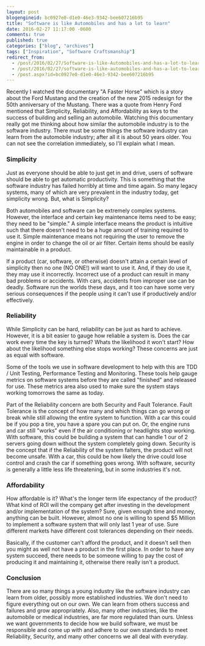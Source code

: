```yaml
---
layout: post
blogengineid: bc0927e0-d1e0-46e3-9342-bee607216b95
title: "Software is like Automobiles and has a lot to learn"
date: 2016-02-27 11:17:00 -0600
comments: true
published: true
categories: ["blog", "archives"]
tags: ["Inspiration", "Software Craftsmanship"]
redirect_from: 
  - /post/2016/02/27/Software-is-like-Automobiles-and-has-a-lot-to-learn
  - /post/2016/02/27/software-is-like-automobiles-and-has-a-lot-to-learn
  - /post.aspx?id=bc0927e0-d1e0-46e3-9342-bee607216b95
---
```

<!-- more -->

Recently I watched the documentary "A Faster Horse" which is a story about the Ford Mustang and the creation of the new 2015 redesign for the 50th anniversary of the Mustang. There was a quote from Henry Ford mentioned that Simplicity, Reliability, and Affordability as keys to the success of building and selling an automobile. Watching this documentary really got me thinking about how similar the automobile industry is to the software industry. There must be some things the software industry can learn from the automobile industry; after all it is about 50 years older. You can not see the correlation immediately, so I'll explain what I mean.
<h3>Simplicity</h3>

Just as everyone should be able to just get in and drive, users of software should be able to get automatic productivity. This is something that the software industry has failed horribly at time and time again. So many legacy systems, many of which are very prevalent in the industry today, get simplicity wrong. But, what is Simplicity?

Both automobiles and software can be extremely complex systems. However, the interface and certain key maintenance items need to be easy; they need to be "simple." A simple interface means the product is intuitive such that there doesn't need to be a huge amount of training required to use it. Simple maintenance means not requiring the user to remove the engine in order to change the oil or air filter. Certain items should be easily maintainable in a product.

If a product (car, software, or otherwise) doesn't attain a certain level of simplicity then no one (NO ONE!) will want to use it. And, if they do use it, they may use it incorrectly. Incorrect use of a product can result in many bad problems or accidents. With cars, accidents from improper use can be deadly. Software run the worlds these days, and it too can have some very serious consequences if the people using it can't use if productively and/or effectively.
<h3>Reliability</h3>

While Simplicity can be hard, reliability can be just as hard to achieve. However, it is a bit easier to gauge how reliable a system is. Does the car work every time the key is turned? Whats the likelihood it won't start? How about the likelihood something else stops working? These concerns are just as equal with software.

Some of the tools we use in software development to help with this are TDD / Unit Testing, Performance Testing and Monitoring. These tools help gauge metrics on software systems before they are called "finished" and released for use. These metrics area also used to make sure the system stays working tomorrows the same as today.

Part of the Reliability concern are both Security and Fault Tolerance. Fault Tolerance is the concept of how many and which things can go wrong or break while still allowing the entire system to function. With a car this could be if you pop a tire, you have a spare you can put on. Or, the engine runs and car still "works" even if the air conditioning or headlights stop working. With software, this could be building a system that can handle 1 our of 2 servers going down without the system completely going down. Security is the concept that if the Reliability of the system falters, the product will not become unsafe. With a car, this could be how likely the drive could lose control and crash the car if something goes wrong. With software, security is generally a little less life threatening, but in some industries it's not.
<h3>Affordability</h3>

How affordable is it? What's the longer term life expectancy of the product? What kind of ROI will the company get after investing in the development and/or implementation of the system? Sure, given enough time and money, anything can be built. However, almost no one is willing to spend $5 Million to implement a software system that will only last 1 year of use. Sure different markets have different cost tolerances depending on their needs.

Basically, if the customer can't afford the product, and it doesn't sell then you might as well not have a product in the first place. In order to have any system succeed, there needs to be someone willing to pay the cost of producing it and maintaining it, otherwise there really isn't a product.
<h3>Conclusion</h3>

There are so many things a young industry like the software industry can learn from older, possibly more established industries. We don't need to figure everything out on our own. We can learn from others success and failures and grow appropriately. Also, many other industries, like the automobile or medical industries, are far more regulated than ours. Unless we want governments to decide how we build software, we must be responsible and come up with and adhere to our own standards to meet Reliability, Security, and many other concerns we all deal with everyday.

